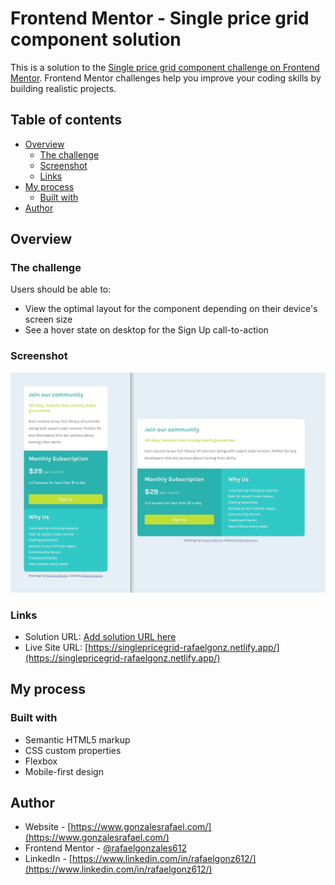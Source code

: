 # Frontend Mentor - Single price grid component solution

This is a solution to the [Single price grid component challenge on Frontend Mentor](https://www.frontendmentor.io/challenges/single-price-grid-component-5ce41129d0ff452fec5abbbc). Frontend Mentor challenges help you improve your coding skills by building realistic projects.

## Table of contents

- [Overview](#overview)
  - [The challenge](#the-challenge)
  - [Screenshot](#screenshot)
  - [Links](#links)
- [My process](#my-process)
  - [Built with](#built-with)
- [Author](#author)

## Overview

### The challenge

Users should be able to:

- View the optimal layout for the component depending on their device's screen size
- See a hover state on desktop for the Sign Up call-to-action

### Screenshot

![](./screenshot.png)

### Links

- Solution URL: [Add solution URL here](https://your-solution-url.com)
- Live Site URL: [https://singlepricegrid-rafaelgonz.netlify.app/](https://singlepricegrid-rafaelgonz.netlify.app/)

## My process

### Built with

- Semantic HTML5 markup
- CSS custom properties
- Flexbox
- Mobile-first design

## Author

- Website - [https://www.gonzalesrafael.com/](https://www.gonzalesrafael.com/)
- Frontend Mentor - [@rafaelgonzales612](https://www.frontendmentor.io/profile/rafaelgonzales612)
- LinkedIn - [https://www.linkedin.com/in/rafaelgonz612/](https://www.linkedin.com/in/rafaelgonz612/)
